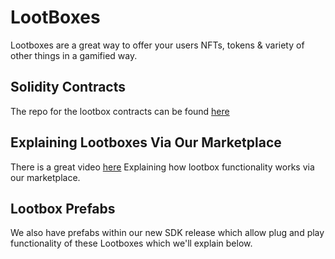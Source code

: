 ﻿---
slug: /current/lootboxes
sidebar_position: 15
sidebar_label: Lootboxes
---


# LootBoxes
Lootboxes are a great way to offer your users NFTs, tokens & variety of other things in a gamified way.

## Solidity Contracts
The repo for the lootbox contracts can be found [here](https://github.com/ChainSafe/vrf-lootbox-contracts)

## Explaining Lootboxes Via Our Marketplace
There is a great video [here](https://www.loom.com/share/e06bd85195f546db9d8311b7654257f0?sid=8b8b9fbb-6bbb-4c2a-bf1f-909f07c64896) Explaining how lootbox functionality works via our marketplace.

## Lootbox Prefabs
We also have prefabs within our new SDK release which allow plug and play functionality of these Lootboxes which we'll explain below.